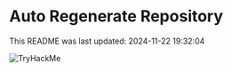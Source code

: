 # Auto Regenerate Repository

This README was last updated: 2024-11-22 19:32:04

 ![TryHackMe](https://tryhackme.com/badge/533634)